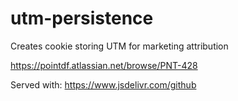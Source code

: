 # utm-persistence
Creates cookie storing UTM for marketing attribution

https://pointdf.atlassian.net/browse/PNT-428

Served with:
https://www.jsdelivr.com/github
